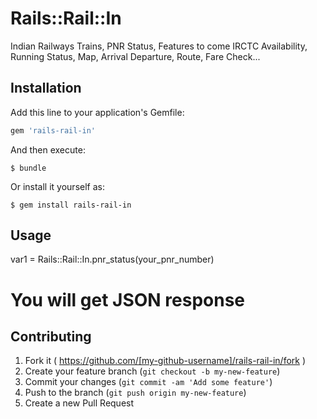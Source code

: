 # Rails::Rail::In

Indian Railways Trains, PNR Status, Features to come IRCTC Availability, Running Status, Map, Arrival Departure, Route, Fare Check...

## Installation

Add this line to your application's Gemfile:

```ruby
gem 'rails-rail-in'
```

And then execute:

    $ bundle

Or install it yourself as:

    $ gem install rails-rail-in

## Usage

var1 	=	Rails::Rail::In.pnr_status(your_pnr_number)
# You will get JSON response
## Contributing

1. Fork it ( https://github.com/[my-github-username]/rails-rail-in/fork )
2. Create your feature branch (`git checkout -b my-new-feature`)
3. Commit your changes (`git commit -am 'Add some feature'`)
4. Push to the branch (`git push origin my-new-feature`)
5. Create a new Pull Request
